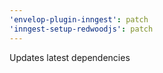 ```yaml
---
'envelop-plugin-inngest': patch
'inngest-setup-redwoodjs': patch
---
```


Updates latest dependencies
